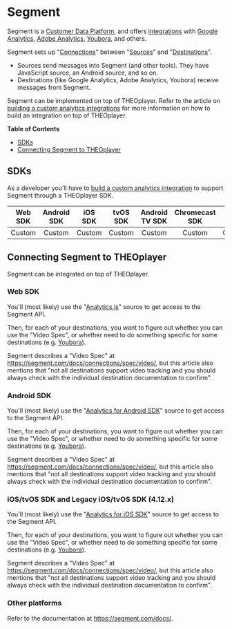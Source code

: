 # Segment

Segment is a [Customer Data Platform](https://segment.com/docs/guides/), and offers [integrations](https://segment.com/docs/connections/destinations/catalog/index-all/) with
[Google Analytics](https://segment.com/docs/connections/destinations/catalog/google-analytics/),
[Adobe Analytics](https://segment.com/docs/connections/destinations/catalog/adobe-analytics/),
[Youbora](https://segment.com/docs/connections/destinations/catalog/youbora/),
and others.

Segment sets up "[Connections](https://segment.com/docs/connections/)" between "[Sources](https://segment.com/docs/connections/sources/)" and "[Destinations](https://segment.com/docs/connections/destinations/)".

- Sources send messages into Segment (and other tools). They have JavaScript source, an Android source, and so on.
- Destinations (like Google Analytics, Adobe Analytics, Youbora) receive messages from Segment.

Segment can be implemented on top of THEOplayer.
Refer to the article on [building a custom analytics integrations](06-custom-analytics-integration.md) for more information on how to build an integration on top of THEOplayer.

**Table of Contents**

- [SDKs](#sdks)
- [Connecting Segment to THEOplayer](#connecting-segment-to-theoplayer)

## SDKs

As a developer you'll have to [build a custom analytics integration](06-custom-analytics-integration.md) to support Segment through a THEOplayer SDK.

| Web SDK | Android SDK | iOS SDK | tvOS SDK | Android TV SDK | Chromecast SDK | Roku SDK |
| :-----: | :---------: | :-----: | :------: | :------------: | :------------: | :------: |
| Custom  |   Custom    | Custom  |  Custom  |     Custom     |     Custom     |  Custom  |

## Connecting Segment to THEOplayer

Segment can be integrated on top of THEOplayer.

### Web SDK

You'll (most likely) use the "[Analytics.js](https://segment.com/docs/connections/sources/catalog/libraries/website/javascript/)" source to get access to the Segment API.

Then, for each of your destinations, you want to figure out whether you can use the "Video Spec",
or whether need to do something specific for some destinations (e.g. [Youbora](https://segment.com/docs/connections/destinations/catalog/youbora/)).

Segment describes a "Video Spec" at https://segment.com/docs/connections/spec/video/, but this article
also mentions that "not all destinations support video tracking and you should always check with the individual destination documentation to confirm".

### Android SDK

You'll (most likely) use the "[Analytics for Android SDK](https://segment.com/docs/connections/sources/catalog/libraries/mobile/android/)" source to get access to the Segment API.

Then, for each of your destinations, you want to figure out whether you can use the "Video Spec",
or whether need to do something specific for some destinations (e.g. [Youbora](https://segment.com/docs/connections/destinations/catalog/youbora/)).

Segment describes a "Video Spec" at https://segment.com/docs/connections/spec/video/, but this article
also mentions that "not all destinations support video tracking and you should always check with the individual destination documentation to confirm".

### iOS/tvOS SDK and Legacy iOS/tvOS SDK (4.12.x)

You'll (most likely) use the "[Analytics for iOS SDK](https://segment.com/docs/connections/sources/catalog/libraries/mobile/ios/)" source to get access to the Segment API.

Then, for each of your destinations, you want to figure out whether you can use the "Video Spec",
or whether need to do something specific for some destinations (e.g. [Youbora](https://segment.com/docs/connections/destinations/catalog/youbora/)).

Segment describes a "Video Spec" at https://segment.com/docs/connections/spec/video/, but this article
also mentions that "not all destinations support video tracking and you should always check with the individual destination documentation to confirm".

### Other platforms

Refer to the documentation at https://segment.com/docs/.
